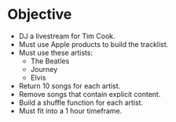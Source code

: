 # Objective
* DJ a livestream for Tim Cook.
* Must use Apple products to build the tracklist.
* Must use these artists:
  * The Beatles
  * Journey
  * Elvis
* Return 10 songs for each artist.
* Remove songs that contain explicit content.
* Build a shuffle function for each artist.
* Must fit into a 1 hour timeframe.
